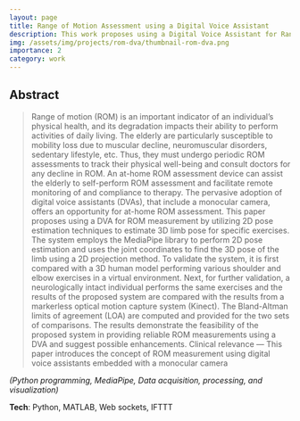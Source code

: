 ```yaml
---
layout: page
title: Range of Motion Assessment using a Digital Voice Assistant
description: This work proposes using a Digital Voice Assistant for Range of Motion measurement by utilizing 2D pose estimation techniques to estimate 3D limb pose for specific exercises.
img: /assets/img/projects/rom-dva/thumbnail-rom-dva.png
importance: 2
category: work
---
```


## Abstract
> Range of motion (ROM) is an important indicator of an individual’s physical health, and its degradation impacts their ability to perform activities of daily living. The elderly are particularly susceptible to mobility loss due to muscular decline, neuromuscular disorders, sedentary lifestyle, etc. Thus, they must undergo periodic ROM assessments to track their physical well-being and consult doctors for any decline in ROM. An at-home ROM assessment device can assist the elderly to self-perform ROM assessment and facilitate remote monitoring of and compliance to therapy. The pervasive adoption of digital voice assistants (DVAs), that include a monocular camera, offers an opportunity for at-home ROM assessment. This paper proposes using a DVA for ROM measurement by utilizing 2D pose estimation techniques to estimate 3D limb pose for specific exercises. The system employs the MediaPipe library to perform 2D pose estimation and uses the joint coordinates to find the 3D pose of the limb using a 2D projection method. To validate the system, it is first compared with a 3D human model performing various shoulder and elbow exercises in a virtual environment. Next, for further validation, a neurologically intact individual performs the same exercises and the results of the proposed system are compared with the results from a markerless optical motion capture system (Kinect). The Bland-Altman limits of agreement (LOA) are computed and provided for the two sets of comparisons. The results demonstrate the feasibility of the proposed system in providing reliable ROM measurements using a DVA and suggest possible enhancements.
Clinical relevance — This paper introduces the concept of ROM measurement using digital voice assistants embedded with a monocular camera

*(Python programming, MediaPipe, Data acquisition, processing, and visualization)*

**Tech**: Python, MATLAB, Web sockets, IFTTT